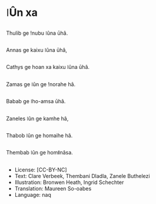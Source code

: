 # ǀÛn xa

##
Thulib ge ǃnubu ǀûna ūhâ.

##
Annas ge kaixu ǀûna ūhâ,

##
Cathys ge hoan xa kaixu ǀûna ūhâ.

##
Zamas ge ǀûn ge ǃnorahe hâ.

##
Babab ge ǀho-amsa ūhâ.

##
Zaneles ǀûn ge kamhe hâ,

##
Thabob ǀûn ge homaihe hâ.

##
Thembab ǀûn ge homǁnâsa.

##
* License: [CC-BY-NC]
* Text: Clare Verbeek, Thembani Dladla, Zanele Buthelezi
* Illustration: Bronwen Heath, Ingrid Schechter
* Translation: Maureen So-oabes
* Language: naq
